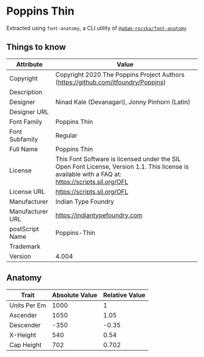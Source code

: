 # Poppins Thin

Extracted using `font-anatomy`, a CLI utility of
[`@adam-rocska/font-anatomy`](https://github.com/adam-rocska/font-anatomy)

## Things to know

| Attribute        | Value                                                                                                                                             |
| ---------------- | ------------------------------------------------------------------------------------------------------------------------------------------------- |
| Copyright        | Copyright 2020 The Poppins Project Authors (https://github.com/itfoundry/Poppins)                                                                 |
| Description      |                                                                                                                                                   |
| Designer         | Ninad Kale (Devanagari), Jonny Pinhorn (Latin)                                                                                                    |
| Designer URL     |                                                                                                                                                   |
| Font Family      | Poppins Thin                                                                                                                                      |
| Font Subfamily   | Regular                                                                                                                                           |
| Full Name        | Poppins Thin                                                                                                                                      |
| License          | This Font Software is licensed under the SIL Open Font License, Version 1.1. This license is available with a FAQ at: https://scripts.sil.org/OFL |
| License URL      | https://scripts.sil.org/OFL                                                                                                                       |
| Manufacturer     | Indian Type Foundry                                                                                                                               |
| Manufacturer URL | https://indiantypefoundry.com                                                                                                                     |
| postScript Name  | Poppins-Thin                                                                                                                                      |
| Trademark        |                                                                                                                                                   |
| Version          | 4.004                                                                                                                                             |

## Anatomy

| Trait        | Absolute Value | Relative Value |
| ------------ | -------------- | -------------- |
| Units Per Em | 1000           | 1              |
| Ascender     | 1050           | 1.05           |
| Descender    | -350           | -0.35          |
| X-Height     | 540            | 0.54           |
| Cap Height   | 702            | 0.702          |
